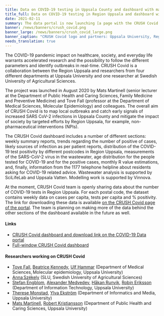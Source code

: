 ```yaml
---
title: Data on COVID-19 testing in Uppsala County and dashboard with maps, trends and more now available # short
title_full: Data on COVID-19 testing in Region Uppsala and dashboard with test positivity rate, maps, trends and more now available on the COVID-19 Data Portal
date: 2021-02-11
summary: The data portal is now launching [a page with the CRUSH Covid dashboard](/data_types/health_data/crush_covid/) with an option to download data on COVID-19 testing in each postal code of Uppsala County.
banner: /news/banners/crush_covid.png
banner_large: /news/banners/crush_covid_large.png
banner_caption: "CRUSH Covid logo and partners: Uppsala University, Region Uppsala."
needs_translation: true
---
```


The COVID-19 pandemic impact on healthcare, society, and everyday life warrants accelerated research and the possibility to follow the different parameters and identify outbreaks in real-time. CRUSH Covid is a collaboration between the Region Uppsala and researchers from four different departments at Uppsala University and one researcher at Swedish University of Agricultural Sciences.

The project was launched in August 2020 by Mats Martinell (senior lecturer at the Department of Public Health and Caring Sciences, Family Medicine and Preventive Medicine) and Tove Fall (professor at the Department of Medical Sciences, Molecular Epidemiology) and colleagues. The overall aim of CRUSH Covid is to map local outbreaks and catch early signals of increased SARS CoV-2 infections in Uppsala County and mitigate the impact of society by targeted efforts by Region Uppsala, for example, non-pharmaceutical interventions (NPIs).  

The CRUSH Covid dashboard includes a number of different sections: weekly summary reports, trends regarding the number of positive of cases, likely sources of infection as per patient reports, distribution of the COVID-19 test positivity by different postcodes in Region Uppsala, measurements of the SARS-CoV-2 virus in the wastewater, age distribution for the people tested for COVID-19 and for the positive cases, monthly R value estimations, and, finally, information from the 1177 telephone helpline about residents asking for COVID-19 related advice. Wastewater analysis is supported by SciLifeLab and Uppsala Vatten. Modelling work is supported by Vinnova.

At the moment, CRUSH Covid team is openly sharing data about the number of COVID-19 tests in Region Uppsala. For each postal code, the dataset contains weekly data on cases per capita, tests per capita and % positivity. The link for downloading these data is available [on the CRUSH Covid page of the portal](/data_types/health_data/crush_covid/). The team is planning on making more of the data behind the other sections of the dashboard available in the future as well.

#### Links

- [CRUSH Covid dashboard and download link on the COVID-19 Data portal](/data_types/health_data/crush_covid/)
- [Full-window CRUSH Covid dashboard](https://crush-covid.shinyapps.io/crush_covid/)

#### Researchers working on CRUSH Covid

- [Tove Fall](https://katalog.uu.se/empinfo/?id=N9-1007), [Beatrice Kennedy](https://katalog.uu.se/empinfo/?id=N17-265), [Ulf Hammar](https://katalog.uu.se/empinfo/?id=N18-916) (Department of Medical Sciences, Molecular epidemiology, Uppsala University)
- [Anna Székely](https://ajszekely.wordpress.com/) (SLU, Swedish University of Agricultural Sciences)
- [Stefan Engblom](http://user.it.uu.se/~stefane/), [Alexander Medvedev](https://katalog.uu.se/empinfo/?id=N2-213), [Håkan Runvik](https://katalog.uu.se/empinfo/?id=N19-1599), [Robin Eriksson](https://katalog.uu.se/empinfo/?id=N17-232) (Department of Information Technology, Uppsala University)
- [Therese Monstad](https://katalog.uu.se/empinfo/?id=N3-687), [Ylva Ekström](https://katalog.uu.se/empinfo/?id=N99-1516) (Department of Informatics and Media, Uppsala University)
- [Mats Martinell](https://katalog.uu.se/empinfo/?id=N9-642), [Robert Kristiansson](https://katalog.uu.se/empinfo/?id=N4-1324) (Department of Public Health and Caring Sciences, Uppsala University)
